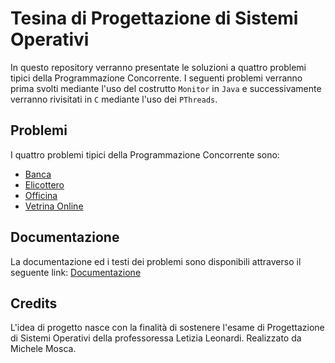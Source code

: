 # Tesina di Progettazione di Sistemi Operativi
In questo repository verranno presentate le soluzioni a quattro problemi tipici della Programmazione Concorrente.
I seguenti problemi verranno prima svolti mediante l'uso del costrutto `Monitor` in `Java` e successivamente verranno rivisitati in `C` mediante l'uso dei `PThreads`.

## Problemi
I quattro problemi tipici della Programmazione Concorrente sono:

- [Banca](Banca/)
- [Elicottero](Elicottero/)
- [Officina](Officina/)
- [Vetrina Online](Vetrina%20Online/)

## Documentazione
La documentazione ed i testi dei problemi sono disponibili attraverso il seguente link: [Documentazione](Elaborato_Progettazione_di_Sistemi_Operativi.pdf)

## Credits
L'idea di progetto nasce con la finalità di sostenere l'esame di Progettazione di Sistemi Operativi della professoressa Letizia Leonardi. Realizzato da Michele Mosca.
